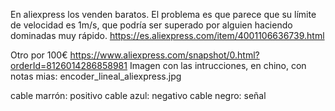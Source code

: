 En aliexpress los venden baratos.
El problema es que parece que su límite de velocidad es 1m/s, que podría ser superado por alguien haciendo dominadas muy rápido.
https://es.aliexpress.com/item/4001106636739.html

Otro por 100€
https://www.aliexpress.com/snapshot/0.html?orderId=8126014286858981
Imagen con las intrucciones, en chino, con notas mias: encoder_lineal_aliexpress.jpg

cable marrón: positivo
cable azul: negativo
cable negro: señal
